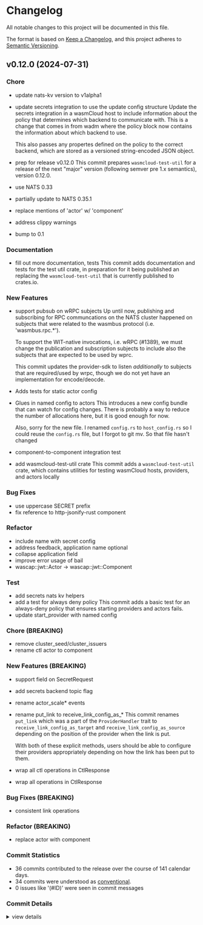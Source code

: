# Changelog

All notable changes to this project will be documented in this file.

The format is based on [Keep a Changelog](https://keepachangelog.com/en/1.0.0/),
and this project adheres to [Semantic Versioning](https://semver.org/spec/v2.0.0.html).

## v0.12.0 (2024-07-31)

### Chore

 - <csr-id-13edb3e395eeb304adb88fcda0ebf1ada2c295c4/> update nats-kv version to v1alpha1
 - <csr-id-da879d3e50d32fe1c09edcf2b58cb2db9c9e2661/> update secrets integration to use the update config structure
   Update the secrets integration in a wasmCloud host to include
   information about the policy that determines which backend to
   communicate with. This is a change that comes in from wadm where the
   policy block now contains the information about which backend to use.
   
   This also passes any propertes defined on the policy to the correct
   backend, which are stored as a versioned string-encoded JSON object.
 - <csr-id-d7677a3d1dc1e7a10e49b43c57a6206d4c367f30/> prep for release v0.12.0
   This commit prepares `wasmcloud-test-util` for a release of the next
   "major" version (following semver pre 1.x semantics), version 0.12.0.
 - <csr-id-03433cfbd79ab1b652dd32c6077143fda2379df9/> use NATS 0.33
 - <csr-id-94bfb0e23d4f1f58b70500eaa635717a6ba83484/> partially update to NATS 0.35.1
 - <csr-id-d8b19a210a60e39fbd4a1b9e8cd275116304e7e7/> replace mentions of 'actor' w/ 'component'
 - <csr-id-5957fce86a928c7398370547d0f43c9498185441/> address clippy warnings
 - <csr-id-fa5a77bbf34411340c38bea8ac5975be5af2eeba/> bump to 0.1

### Documentation

 - <csr-id-4eecca55327c1898ef624225e8f26c1d419b62af/> fill out more documentation, tests
   This commit adds documentation and tests for the test util crate, in
   preparation for it being published an replacing the
   `wasmcloud-test-util` that is currently published to crates.io.

### New Features

 - <csr-id-76c1ed7b5c49152aabd83d27f0b8955d7f874864/> support pubsub on wRPC subjects
   Up until now, publishing and subscribing for RPC communcations on the
   NATS cluster happened on subjects that were related to the wasmbus
   protocol (i.e. 'wasmbus.rpc.*').
   
   To support the WIT-native invocations, i.e. wRPC (#1389), we must
   change the publication and subscription subjects to include also the
   subjects that are expected to be used by wprc.
   
   This commit updates the provider-sdk to listen *additionally* to
   subjects that are required/used by wrpc, though we do not yet have an
   implementation for encode/deocde.
 - <csr-id-e39d1cb85011f548a7c20f6ed411ef6a53fe6e34/> Adds tests for static actor config
 - <csr-id-82c249b15dba4dbe4c14a6afd2b52c7d3dc99985/> Glues in named config to actors
   This introduces a new config bundle that can watch for config changes. There
   is probably a way to reduce the number of allocations here, but it is good
   enough for now.
   
   Also, sorry for the new file. I renamed `config.rs` to `host_config.rs` so
   I could reuse the `config.rs` file, but I forgot to git mv. So that file
   hasn't changed
 - <csr-id-9d98442596689e6c7a8896f05365e5ed7a4c4f40/> component-to-component integration test
 - <csr-id-4803b7f2381b5439f862746407ac13a31ebdfee3/> add wasmcloud-test-util crate
   This commit adds a `wasmcloud-test-util` crate, which contains utilities
   for testing wasmCloud hosts, providers, and actors locally

### Bug Fixes

 - <csr-id-e202bb3adfe45ccfc6ef099890f74962263e8f19/> use uppercase SECRET prefix
 - <csr-id-bca30cb58c6f1669894b21d202dae0511a3d6542/> fix reference to http-jsonify-rust component

### Refactor

 - <csr-id-c666ef50fecc1ee248bf78d486a915ee077e3b4a/> include name with secret config
 - <csr-id-b56982f437209ecaff4fa6946f8fe4c3068a62cd/> address feedback, application name optional
 - <csr-id-388662a482442df3f74dfe8f9559fc4c07cedbe5/> collapse application field
 - <csr-id-c30bf33f754c15122ead7f041b7d3e063dd1db33/> improve error usage of bail
 - <csr-id-4bd1c0bd6a5f338c6c3840b7d96d1143ac2905c6/> wascap::jwt::Actor -> wascap::jwt::Component

### Test

 - <csr-id-7e32b07b59d9b45047d9ed3a202c49104a7f0b73/> add secrets nats kv helpers
 - <csr-id-0f4745b323e3af3b991598ee13b2b166fba74358/> add a test for always deny policy
   This commit adds a basic test for an always-deny policy that ensures
   starting providers and actors fails.
 - <csr-id-8e15d48258489dbb94f83cbea3872d4ee946c70b/> update start_provider with named config

### Chore (BREAKING)

 - <csr-id-bc5d296f3a58bc5e8df0da7e0bf2624d03335d9f/> remove cluster_seed/cluster_issuers
 - <csr-id-bcbb402c2efe3dc881b06e666c70e01e94d3ad72/> rename ctl actor to component

### New Features (BREAKING)

 - <csr-id-089c061be0bf07e6abdeafc17375417eafff4a1b/> support field on SecretRequest
 - <csr-id-98b3986aca562d7f5439d3618d1eaf70f1b7e75a/> add secrets backend topic flag
 - <csr-id-9e23be23131bbcdad746f7e85d33d5812e5f2ff9/> rename actor_scale* events
 - <csr-id-abffe4bac6137371e00c0afa668db907bde082e6/> rename put_link to receive_link_config_as_*
   This commit renames `put_link` which was a part of the
   `ProviderHandler` trait to `receive_link_config_as_target` and
   `receive_link_config_as_source` depending on the position of the
   provider when the link is put.
   
   With both of these explicit methods, users should be able to configure
   their providers appropriately depending on how the link has been put
   to them.
 - <csr-id-4a4b300515e9984a1befe6aaab1a6298d8ea49b1/> wrap all ctl operations in CtlResponse
 - <csr-id-4c54a488f5ea4a7d5f6793db62c9e2b0fd6ddf3a/> wrap all operations in CtlResponse

### Bug Fixes (BREAKING)

 - <csr-id-301ba5aacadfe939db5717eb9cff47a31fffd116/> consistent link operations

### Refactor (BREAKING)

 - <csr-id-e75ca8df4149c40c44ca0cd151f9d5f7d87cb2fa/> replace actor with component

### Commit Statistics

<csr-read-only-do-not-edit/>

 - 36 commits contributed to the release over the course of 141 calendar days.
 - 34 commits were understood as [conventional](https://www.conventionalcommits.org).
 - 0 issues like '(#ID)' were seen in commit messages

### Commit Details

<csr-read-only-do-not-edit/>

<details><summary>view details</summary>

 * **Uncategorized**
    - Support field on SecretRequest ([`089c061`](https://github.com/wasmCloud/wasmCloud/commit/089c061be0bf07e6abdeafc17375417eafff4a1b))
    - Include name with secret config ([`c666ef5`](https://github.com/wasmCloud/wasmCloud/commit/c666ef50fecc1ee248bf78d486a915ee077e3b4a))
    - Address feedback, application name optional ([`b56982f`](https://github.com/wasmCloud/wasmCloud/commit/b56982f437209ecaff4fa6946f8fe4c3068a62cd))
    - Collapse application field ([`388662a`](https://github.com/wasmCloud/wasmCloud/commit/388662a482442df3f74dfe8f9559fc4c07cedbe5))
    - Update nats-kv version to v1alpha1 ([`13edb3e`](https://github.com/wasmCloud/wasmCloud/commit/13edb3e395eeb304adb88fcda0ebf1ada2c295c4))
    - Update secrets integration to use the update config structure ([`da879d3`](https://github.com/wasmCloud/wasmCloud/commit/da879d3e50d32fe1c09edcf2b58cb2db9c9e2661))
    - Use uppercase SECRET prefix ([`e202bb3`](https://github.com/wasmCloud/wasmCloud/commit/e202bb3adfe45ccfc6ef099890f74962263e8f19))
    - Prep for release v0.12.0 ([`d7677a3`](https://github.com/wasmCloud/wasmCloud/commit/d7677a3d1dc1e7a10e49b43c57a6206d4c367f30))
    - Improve error usage of bail ([`c30bf33`](https://github.com/wasmCloud/wasmCloud/commit/c30bf33f754c15122ead7f041b7d3e063dd1db33))
    - Add secrets nats kv helpers ([`7e32b07`](https://github.com/wasmCloud/wasmCloud/commit/7e32b07b59d9b45047d9ed3a202c49104a7f0b73))
    - Add secrets backend topic flag ([`98b3986`](https://github.com/wasmCloud/wasmCloud/commit/98b3986aca562d7f5439d3618d1eaf70f1b7e75a))
    - Use NATS 0.33 ([`03433cf`](https://github.com/wasmCloud/wasmCloud/commit/03433cfbd79ab1b652dd32c6077143fda2379df9))
    - Partially update to NATS 0.35.1 ([`94bfb0e`](https://github.com/wasmCloud/wasmCloud/commit/94bfb0e23d4f1f58b70500eaa635717a6ba83484))
    - Bump wascap v0.15.0, wasmcloud-core v0.7.0, wash-lib v0.22.0, wasmcloud-tracing v0.5.0, wasmcloud-provider-sdk v0.6.0, wash-cli v0.29.0, safety bump 5 crates ([`2e38cd4`](https://github.com/wasmCloud/wasmCloud/commit/2e38cd45adef18d47af71b87ca456a25edb2f53a))
    - Fix reference to http-jsonify-rust component ([`bca30cb`](https://github.com/wasmCloud/wasmCloud/commit/bca30cb58c6f1669894b21d202dae0511a3d6542))
    - Bump provider-archive v0.10.1, wasmcloud-core v0.6.0, wash-lib v0.21.0, wasmcloud-tracing v0.4.0, wasmcloud-provider-sdk v0.5.0, wash-cli v0.28.0, safety bump 5 crates ([`75a2e52`](https://github.com/wasmCloud/wasmCloud/commit/75a2e52f52690ba143679c90237851ebd07e153f))
    - Replace mentions of 'actor' w/ 'component' ([`d8b19a2`](https://github.com/wasmCloud/wasmCloud/commit/d8b19a210a60e39fbd4a1b9e8cd275116304e7e7))
    - Fill out more documentation, tests ([`4eecca5`](https://github.com/wasmCloud/wasmCloud/commit/4eecca55327c1898ef624225e8f26c1d419b62af))
    - Address clippy warnings ([`5957fce`](https://github.com/wasmCloud/wasmCloud/commit/5957fce86a928c7398370547d0f43c9498185441))
    - Replace actor with component ([`e75ca8d`](https://github.com/wasmCloud/wasmCloud/commit/e75ca8df4149c40c44ca0cd151f9d5f7d87cb2fa))
    - Remove cluster_seed/cluster_issuers ([`bc5d296`](https://github.com/wasmCloud/wasmCloud/commit/bc5d296f3a58bc5e8df0da7e0bf2624d03335d9f))
    - Rename ctl actor to component ([`bcbb402`](https://github.com/wasmCloud/wasmCloud/commit/bcbb402c2efe3dc881b06e666c70e01e94d3ad72))
    - Add a test for always deny policy ([`0f4745b`](https://github.com/wasmCloud/wasmCloud/commit/0f4745b323e3af3b991598ee13b2b166fba74358))
    - Rename actor_scale* events ([`9e23be2`](https://github.com/wasmCloud/wasmCloud/commit/9e23be23131bbcdad746f7e85d33d5812e5f2ff9))
    - Wascap::jwt::Actor -> wascap::jwt::Component ([`4bd1c0b`](https://github.com/wasmCloud/wasmCloud/commit/4bd1c0bd6a5f338c6c3840b7d96d1143ac2905c6))
    - Bump to 0.1 ([`fa5a77b`](https://github.com/wasmCloud/wasmCloud/commit/fa5a77bbf34411340c38bea8ac5975be5af2eeba))
    - Rename put_link to receive_link_config_as_* ([`abffe4b`](https://github.com/wasmCloud/wasmCloud/commit/abffe4bac6137371e00c0afa668db907bde082e6))
    - Update start_provider with named config ([`8e15d48`](https://github.com/wasmCloud/wasmCloud/commit/8e15d48258489dbb94f83cbea3872d4ee946c70b))
    - Support pubsub on wRPC subjects ([`76c1ed7`](https://github.com/wasmCloud/wasmCloud/commit/76c1ed7b5c49152aabd83d27f0b8955d7f874864))
    - Adds tests for static actor config ([`e39d1cb`](https://github.com/wasmCloud/wasmCloud/commit/e39d1cb85011f548a7c20f6ed411ef6a53fe6e34))
    - Glues in named config to actors ([`82c249b`](https://github.com/wasmCloud/wasmCloud/commit/82c249b15dba4dbe4c14a6afd2b52c7d3dc99985))
    - Wrap all ctl operations in CtlResponse ([`4a4b300`](https://github.com/wasmCloud/wasmCloud/commit/4a4b300515e9984a1befe6aaab1a6298d8ea49b1))
    - Wrap all operations in CtlResponse ([`4c54a48`](https://github.com/wasmCloud/wasmCloud/commit/4c54a488f5ea4a7d5f6793db62c9e2b0fd6ddf3a))
    - Component-to-component integration test ([`9d98442`](https://github.com/wasmCloud/wasmCloud/commit/9d98442596689e6c7a8896f05365e5ed7a4c4f40))
    - Consistent link operations ([`301ba5a`](https://github.com/wasmCloud/wasmCloud/commit/301ba5aacadfe939db5717eb9cff47a31fffd116))
    - Add wasmcloud-test-util crate ([`4803b7f`](https://github.com/wasmCloud/wasmCloud/commit/4803b7f2381b5439f862746407ac13a31ebdfee3))
</details>

